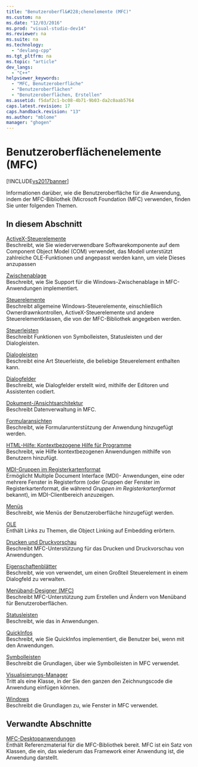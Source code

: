 ```yaml
---
title: "Benutzeroberfl&#228;chenelemente (MFC)"
ms.custom: na
ms.date: "12/03/2016"
ms.prod: "visual-studio-dev14"
ms.reviewer: na
ms.suite: na
ms.technology: 
  - "devlang-cpp"
ms.tgt_pltfrm: na
ms.topic: "article"
dev_langs: 
  - "C++"
helpviewer_keywords: 
  - "MFC, Benutzeroberfläche"
  - "Benutzeroberflächen"
  - "Benutzeroberflächen, Erstellen"
ms.assetid: f5daf2c1-bc08-4b71-9b03-da2c0aab5764
caps.latest.revision: 17
caps.handback.revision: "13"
ms.author: "mblome"
manager: "ghogen"
---
```

# Benutzeroberfl&#228;chenelemente (MFC)
[!INCLUDE[vs2017banner](../assembler/inline/includes/vs2017banner.md)]

Informationen darüber, wie die Benutzeroberfläche für die Anwendung, indem der MFC\-Bibliothek \(Microsoft Foundation \(MFC\) verwenden, finden Sie unter folgenden Themen.  
  
## In diesem Abschnitt  
 [ActiveX\-Steuerelemente](../mfc/activex-controls.md)  
 Beschreibt, wie Sie wiederverwendbare Softwarekomponente auf dem Component Object Model \(COM\) verwendet, das Modell unterstützt zahlreiche OLE\-Funktionen und angepasst werden kann, um viele Dieses anzupassen  
  
 [Zwischenablage](../mfc/clipboard.md)  
 Beschreibt, wie Sie Support für die Windows\-Zwischenablage in MFC\-Anwendungen implementiert.  
  
 [Steuerelemente](../mfc/controls-mfc.md)  
 Beschreibt allgemeine Windows\-Steuerelemente, einschließlich Ownerdrawnkontrollen, ActiveX\-Steuerelemente und andere Steuerelementklassen, die von der MFC\-Bibliothek angegeben werden.  
  
 [Steuerleisten](../mfc/control-bars.md)  
 Beschreibt Funktionen von Symbolleisten, Statusleisten und der Dialogleisten.  
  
 [Dialogleisten](../mfc/dialog-bars.md)  
 Beschreibt eine Art Steuerleiste, die beliebige Steuerelement enthalten kann.  
  
 [Dialogfelder](../mfc/dialog-boxes.md)  
 Beschreibt, wie Dialogfelder erstellt wird, mithilfe der Editoren und Assistenten codiert.  
  
 [Dokument\-\/Ansichtsarchitektur](../mfc/document-view-architecture.md)  
 Beschreibt Datenverwaltung in MFC.  
  
 [Formularansichten](../mfc/form-views-mfc.md)  
 Beschreibt, wie Formularunterstützung der Anwendung hinzugefügt werden.  
  
 [HTML\-Hilfe: Kontextbezogene Hilfe für Programme](../mfc/html-help-context-sensitive-help-for-your-programs.md)  
 Beschreibt, wie Hilfe kontextbezogenen Anwendungen mithilfe von Benutzern hinzufügt.  
  
 [MDI\-Gruppen im Registerkartenformat](../mfc/mdi-tabbed-groups.md)  
 Ermöglicht Multiple Document Interface \(MDI\)\- Anwendungen, eine oder mehrere Fenster in Registerform \(oder Gruppen der Fenster im Registerkartenformat, die während *Gruppen im Registerkartenformat* bekannt\), im MDI\-Clientbereich anzuzeigen.  
  
 [Menüs](../mfc/menus-mfc.md)  
 Beschreibt, wie Menüs der Benutzeroberfläche hinzugefügt werden.  
  
 [OLE](../mfc/ole-mfc.md)  
 Enthält Links zu Themen, die Object Linking auf Embedding erörtern.  
  
 [Drucken und Druckvorschau](../mfc/printing-and-print-preview.md)  
 Beschreibt MFC\-Unterstützung für das Drucken und Druckvorschau von Anwendungen.  
  
 [Eigenschaftenblätter](../mfc/property-sheets-mfc.md)  
 Beschreibt, wie von verwendet, um einen Großteil Steuerelement in einem Dialogfeld zu verwalten.  
  
 [Menüband\-Designer \(MFC\)](../mfc/ribbon-designer-mfc.md)  
 Beschreibt MFC\-Unterstützung zum Erstellen und Ändern von Menüband für Benutzeroberflächen.  
  
 [Statusleisten](../mfc/status-bars.md)  
 Beschreibt, wie das in Anwendungen.  
  
 [QuickInfos](../mfc/tool-tips.md)  
 Beschreibt, wie Sie QuickInfos implementiert, die Benutzer bei, wenn mit den Anwendungen.  
  
 [Symbolleisten](../mfc/toolbars.md)  
 Beschreibt die Grundlagen, über wie Symbolleisten in MFC verwendet.  
  
 [Visualisierungs\-Manager](../mfc/visualization-manager.md)  
 Tritt als eine Klasse, in der Sie den ganzen den Zeichnungscode die Anwendung einfügen können.  
  
 [Windows](../mfc/windows.md)  
 Beschreibt die Grundlagen zu, wie Fenster in MFC verwendet.  
  
## Verwandte Abschnitte  
 [MFC\-Desktopanwendungen](../mfc/mfc-desktop-applications.md)  
 Enthält Referenzmaterial für die MFC\-Bibliothek bereit.  MFC ist ein Satz von Klassen, die ein, das wiederum das Framework einer Anwendung ist, die Anwendung darstellt.
